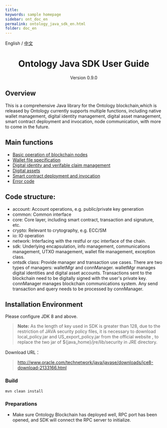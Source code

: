 ```yaml
---
title: 
keywords: sample homepage
sidebar: ont_doc_en
permalink: ontology_java_sdk_en.html
folder: doc_en
---
```


English / [中文](./ontology_java_sdk_zh.html)

<h1 align="center"> Ontology Java SDK User Guide </h1>
<p align="center" class="version">Version 0.9.0 </p>

## Overview

This is a comprehensive Java library for the Ontology blockchain,which is released by Ontology currently supports multiple functions, including native wallet management, digital identity management, digital asset management, smart contract deployment and invocation, node communication, with more to come in the future. 

## Main functions


- [Basic operation of blockchain nodes](./ontology_java_sdk_blockchain_interop_en.html)
- [Wallet file specification](./ontology_wallet_file_specification_en.html)
- [Digital identity and verifable claim management](./ontology_java_sdk_identity_claim_en.html)
- [Digital assets](./ontology_java_sdk_asset_en.html)
- [Smart contract deployment and invocation](./ontology_java_sdk_smartcontract_en.html)
- [Error code](./ontology_java_sdk_error_code_en.html)


## Code structure:

* account: Account operations, e.g. public/private key generation
* common: Common interface
* core: Core layer, including smart contract, transaction and signature, etc.
* crypto: Relevant to crytography, e.g. ECC/SM
* io: IO operation
* network: Interfacing with the restful or rpc interface of the chain.
* sdk: Underlying encapsulation, info management, communications management, UTXO management, wallet file management, exception class.
* ontsdk class: Provide manager and transaction use cases. There are two types of managers: walletMgr and connManager. walletMgr manages digital identities and digital asset accounts. Transactions sent to the blockchain need to be digitally signed with the user's private key. connManager manages blockchain communications system. Any send transaction and query needs to be processed by connManager.

## Installation Environment

Please configure JDK 8 and above.

> **Note:** As the length of key used in SDK is greater than 128, due to the restriction of JAVA security policy files, it is necessary to download local_policy.jar and US_export_policy.jar from the official website , to replace the two jar of ${java_home}/jre/lib/security in JRE directory.

Download URL：

>http://www.oracle.com/technetwork/java/javase/downloads/jce8-download-2133166.html


### Build

```
mvn clean install
```

### Preparations

* Make sure Ontology Blockchain has deployed well,  RPC port has been opened, and SDK will connect the RPC server to initialize.

